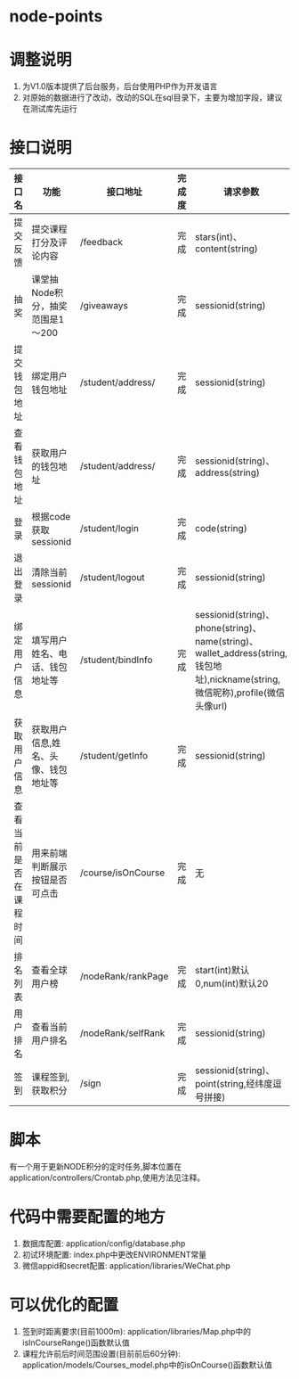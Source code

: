# node-points

# 调整说明

1. 为V1.0版本提供了后台服务，后台使用PHP作为开发语言
2. 对原始的数据进行了改动，改动的SQL在sql目录下，主要为增加字段，建议在测试库先运行

# 接口说明

|接口名|功能|接口地址|完成度|请求参数|返回结果|返回结果示例| 
|---|---|---|---|---|---|---|
|提交反馈 | 提交课程打分及评论内容|/feedback|完成|stars(int)、content(string)|data:空|{"code":200,"message":ok,"data":{}}|
|抽奖 | 课堂抽Node积分，抽奖范围是1～200 | /giveaways |完成|sessionid(string)|data中增加nodes字段，为node积分|{"code":200,"message":ok,"data":{"nodes":199}}|
|提交钱包地址 | 绑定用户钱包地址 |/student/address/|完成|sessionid(string)|data中增加address字段，为用户钱包地址|{"code":200,"message":ok,"data":{"address":"xxxfffxxxaaeee"}}|
|查看钱包地址| 获取用户的钱包地址|/student/address/|完成|sessionid(string)、address(string)|data:空|{"code":200,"message":ok,"data":{}}|
|登录|根据code获取sessionid|/student/login|完成|code(string)|data包含是否绑定用户信息和sessionid|{code: 200,message: "ok",data: {bind: 1,sessionid: "39bf07012c89aa0a0a83a332b4477bfd"}}|
|退出登录|清除当前sessionid|/student/logout|完成|sessionid(string)|{"code":200,"message":ok,"data":[]}|
|绑定用户信息|填写用户姓名、电话、钱包地址等|/student/bindInfo|完成|sessionid(string)、phone(string)、name(string)、wallet_address(string,钱包地址),nickname(string,微信昵称),profile(微信头像url)|data:空|{"code":200,"message":ok,"data":{}}|
|获取用户信息|获取用户信息,姓名、头像、钱包地址等|/student/getInfo|完成|sessionid(string)|data:空|{"code":200,"message":"ok","data":{"name":"zhangsan","phone":"18700183","wallet_address":"123a18sdaf8dg7s8g0fg8ag","profile":"url","comments":null,"created_at":"2018-05-31 18:06:18","updated_at":"2018-05-31 18:50:21"}}|
|查看当前是否在课程时间|用来前端判断展示按钮是否可点击|/course/isOnCourse|完成|无|data:增加onCourse字段(boolean)|{"code":200,"message":ok,"data":{"onCourse":true}}|
|排名列表|查看全球用户榜|/nodeRank/rankPage|完成|start(int)默认0,num(int)默认20|data包含list和total|{"code":200,"message":"ok","data":{"list":[{"name":"\u4f55\u7476","profile":null,"total":"120"},{"name":"\u674e\u5b8f\u4f1f","profile":null,"total":"100"},{"name":"\u96f7\u529b","profile":"url_test","total":"10"}],"total":3}}|
|用户排名|查看当前用户排名|/nodeRank/selfRank|完成|sessionid(string)|data包含排名|{"code":200,"message":"ok","data":{"self_rank":1}}|
|签到|课程签到,获取积分|/sign|完成|sessionid(string)、point(string,经纬度逗号拼接)|data包含nodes字段|{"code":200,"message":ok,"data":{"nodes":350}}|

# 脚本

有一个用于更新NODE积分的定时任务,脚本位置在application/controllers/Crontab.php,使用方法见注释。

# 代码中需要配置的地方
1. 数据库配置: application/config/database.php
2. 初试环境配置: index.php中更改ENVIRONMENT常量
3. 微信appid和secret配置: application/libraries/WeChat.php

# 可以优化的配置
1. 签到时距离要求(目前1000m): application/libraries/Map.php中的isInCourseRange()函数默认值
2. 课程允许前后时间范围设置(目前前后60分钟): application/models/Courses_model.php中的isOnCourse()函数默认值